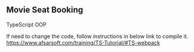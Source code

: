 ## Movie Seat Booking
TypeScript OOP

If need to change the code, follow instructions in below link to compile it.
https://www.afsarsoft.com/training/TS-Tutorial/#TS-webpack